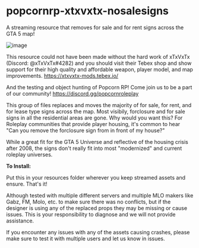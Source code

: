 # popcornrp-xtxvxtx-nosalesigns

A streaming resource that removes for sale and for rent signs across the GTA 5 map!

![image](https://github.com/alberttheprince/popcornrp-xtxvxtx-nosalesigns/assets/85725579/2f85e4e5-12b3-473c-a1b6-d88d00f0fb83)

This resource could not have been made without the hard work of xTxVxTx (Discord: @xTxVxTx#4282) and you should visit their Tebex shop and show support for their high quality and affordable weapon, player model, and map improvements. https://xtxvxtx-mods.tebex.io/

And the testing and object hunting of Popcorn RP! Come join us to be a part of our community! https://discord.gg/popcornroleplay 

This group of files replaces and moves the majority of for sale, for rent, and for lease type signs across the map. Most visibily, forclosure and for sale signs in all the residential areas are gone. Why would you want this? For Roleplay communities that provide player housing, it's common to hear "Can you remove the forclosure sign from in front of my house?"

While a great fit for the GTA 5 Universe and reflective of the housing crisis after 2008, the signs don't really fit into most "modernized" and current roleplay universes.

**To Install:**

Put this in your resources folder wherever you keep streamed assets and ensure. That's it!

 Although tested with multiple different servers and multiple MLO makers like Gabz, FM, Molo, etc. to make sure there was no conflicts, but if the designer is using any of the replaced props they may be missing or cause issues. This is your responsibility to diagnose and we will not provide assistance.

If you encounter any issues with any of the assets causing crashes, please make sure to test it with multiple users and let us know in issues. 




